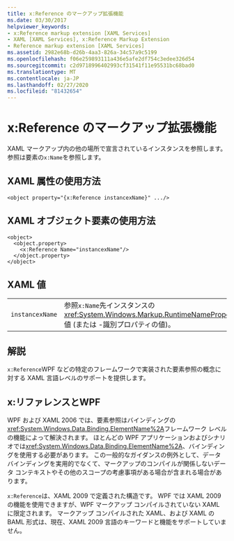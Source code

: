 ```yaml
---
title: x:Reference のマークアップ拡張機能
ms.date: 03/30/2017
helpviewer_keywords:
- x:Reference markup extension [XAML Services]
- XAML [XAML Services], x:Reference Markup Extension
- Reference markup extension [XAML Services]
ms.assetid: 2982e68b-d26b-4aa3-826a-34c57a9c5199
ms.openlocfilehash: f06e259893111a436e5afe2df754c3edee326d54
ms.sourcegitcommit: c2d9718996402993cf31541f11e95531bc68bad0
ms.translationtype: MT
ms.contentlocale: ja-JP
ms.lasthandoff: 02/27/2020
ms.locfileid: "81432654"
---
```

# <a name="xreference-markup-extension"></a>x:Reference のマークアップ拡張機能

XAML マークアップ内の他の場所で宣言されているインスタンスを参照します。 参照は要素の`x:Name`を参照します。

## <a name="xaml-attribute-usage"></a>XAML 属性の使用方法

```xaml
<object property="{x:Reference instancexName}" .../>
```

## <a name="xaml-object-element-usage"></a>XAML オブジェクト要素の使用方法

```xaml
<object>
  <object.property>
    <x:Reference Name="instancexName"/>
  </object.property>
</object>
```

## <a name="xaml-values"></a>XAML 値

|||
|-|-|
|`instancexName`|参照`x:Name`先インスタンスの<xref:System.Windows.Markup.RuntimeNamePropertyAttribute>値 (または -識別プロパティの値)。|

## <a name="remarks"></a>解説

`x:Reference`WPF などの特定のフレームワークで実装された要素参照の概念に対する XAML 言語レベルのサポートを提供します。

## <a name="xreference-and-wpf"></a>x:リファレンスとWPF

WPF および XAML 2006 では、要素参照はバインディングの<xref:System.Windows.Data.Binding.ElementName%2A>フレームワーク レベルの機能によって解決されます。 ほとんどの WPF アプリケーションおよびシナリオでは<xref:System.Windows.Data.Binding.ElementName%2A>、バインディングを使用する必要があります。 この一般的なガイダンスの例外として、データ バインディングを実用的でなくて、マークアップのコンパイルが関係しないデータ コンテキストやその他のスコープの考慮事項がある場合が含まれる場合があります。

`x:Reference`は、XAML 2009 で定義された構造です。 WPF では XAML 2009 の機能を使用できますが、WPF マークアップ コンパイルされていない XAML に限定されます。 マークアップ コンパイルされた XAML、および XAML の BAML 形式は、現在、XAML 2009 言語のキーワードと機能をサポートしていません。
